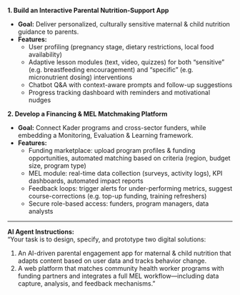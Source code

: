 **1. Build an Interactive Parental Nutrition-Support App**  
- **Goal:** Deliver personalized, culturally sensitive maternal & child nutrition guidance to parents.  
- **Features:**  
  - User profiling (pregnancy stage, dietary restrictions, local food availability)  
  - Adaptive lesson modules (text, video, quizzes) for both “sensitive” (e.g. breastfeeding encouragement) and “specific” (e.g. micronutrient dosing) interventions  
  - Chatbot Q&A with context-aware prompts and follow-up suggestions  
  - Progress tracking dashboard with reminders and motivational nudges  

**2. Develop a Financing & MEL Matchmaking Platform**  
- **Goal:** Connect Kader programs and cross-sector funders, while embedding a Monitoring, Evaluation & Learning framework.  
- **Features:**  
  - Funding marketplace: upload program profiles & funding opportunities, automated matching based on criteria (region, budget size, program type)  
  - MEL module: real-time data collection (surveys, activity logs), KPI dashboards, automated impact reports  
  - Feedback loops: trigger alerts for under-performing metrics, suggest course-corrections (e.g. top-up funding, training refreshers)  
  - Secure role-based access: funders, program managers, data analysts  

---

**AI Agent Instructions:**  
“Your task is to design, specify, and prototype two digital solutions:  
1. An AI-driven parental engagement app for maternal & child nutrition that adapts content based on user data and tracks behavior change.  
2. A web platform that matches community health worker programs with funding partners and integrates a full MEL workflow—including data capture, analysis, and feedback mechanisms.”  
